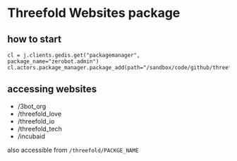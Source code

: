 # Threefold Websites package

## how to start
```
cl = j.clients.gedis.get("packagemanager", package_name="zerobot.admin")
cl.actors.package_manager.package_add(path="/sandbox/code/github/threefoldtech/jumpscaleX_threebot/ThreeBotPackages/threefold/websites/")
```

## accessing websites

- /3bot_org
- /threefold_love
- /threefold_io
- /threefold_tech
- /incubaid

also accessible from `/threefold/PACKGE_NAME`